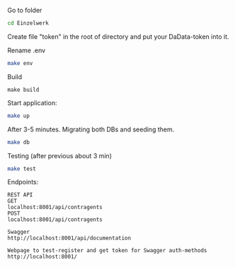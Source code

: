 
Go to folder
```bash
cd Einzelwerk
```
Create file "token" in the root of directory and put your DaData-token into it.

Rename .env  
```bash
make env
``` 

Build 
```bladehtml
make build
```

Start application:
```bash
make up
```


After 3-5 minutes. Migrating both DBs and seeding them.
```bash
make db
```

Testing (after previous about 3 min)
```bash
make test
```

Endpoints:
```bladehtml
REST API
GET
localhost:8001/api/contragents
POST
localhost:8001/api/contragents

Swagger
http://localhost:8001/api/documentation

Webpage to test-register and get token for Swagger auth-methods
http://localhost:8001/
```


